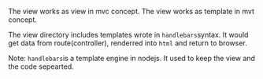 The view works as view in mvc concept.
The view works as template in mvt concept.

The view directory includes templates wrote in `handlebars`syntax. It would get data from route(controller),
renderred into `html` and return to browser.

Note:
`handlebars`is a template engine in nodejs. It used to keep the view and the code sepearted.
